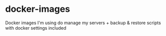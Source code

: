 # docker-images
Docker images I'm using do manage my servers + backup &amp; restore scripts with docker settings included
